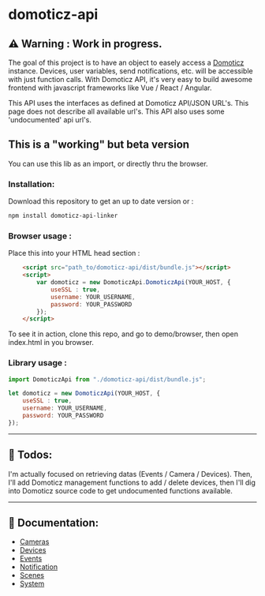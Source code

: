 # domoticz-api

## ⚠️ **Warning** : Work in progress.

The goal of this project is to have an object to easely access a [Domoticz](https://www.domoticz.com) instance. Devices, user variables, send notifications, etc. will be accessible with just function calls. With Domoticz API, it's very easy to build awesome frontend with javascript frameworks like Vue / React / Angular.

This API uses the interfaces as defined at Domoticz API/JSON URL's. This page does not describe all available url's. This API also uses some 'undocumented' api url's.

## This is a "working" but beta version

You can use this lib as an import, or directly thru the browser.

### Installation:
Download this repository to get an up to date version or :
```bash
npm install domoticz-api-linker
```

### Browser usage :
Place this into your HTML head section :
```html
    <script src="path_to/domoticz-api/dist/bundle.js"></script>
    <script>
        var domoticz = new DomoticzApi.DomoticzApi(YOUR_HOST, {
            useSSL : true,
            username: YOUR_USERNAME,
            password: YOUR_PASSWORD
        });
    </script>
```

To see it in action, clone this repo, and go to demo/browser, then open index.html in you browser.

### Library usage :
```javascript
import DomoticzApi from "./domoticz-api/dist/bundle.js";

let domoticz = new DomoticzApi(YOUR_HOST, {
    useSSL : true,
    username: YOUR_USERNAME,
    password: YOUR_PASSWORD
});
```
------
## 🎯 Todos:
I'm actually focused on retrieving datas (Events / Camera / Devices). Then, I'll add Domoticz management functions to add / delete devices, then I'll dig into Domoticz source code to get undocumented functions available.

------
## 📜 Documentation:

* [Cameras](docs/cameras.md)
* [Devices](docs/devices.md)
* [Events](docs/events.md)
* [Notification](docs/notifications.md)
* [Scenes](docs/scenes.md)
* [System](docs/system.md)
